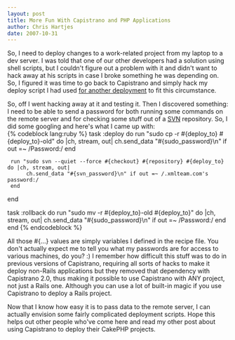 ```yaml
--- 
layout: post
title: More Fun With Capistrano and PHP Applications
author: Chris Hartjes
date: 2007-10-31
---
```

<p>
So, I need to deploy changes to a work-related project from my laptop to a dev server.  I was told that one of our other developers had a solution using shell scripts, but I couldn't figure out a problem with it and didn't want to hack away at his scripts in case I broke something he was depending on.  So, I figured it was time to go back to Capistrano and simply hack my deploy script I had used <a href="http://www.littlehart.net/atthekeyboard/2007/09/21/deploying-cakephp-applications-using-capistrano/">for another deployment</a> to fit this circumstance.</p>
<p>
So, off I went hacking away at it and testing it.  Then I discovered something:  I need to be able to send a password for both running some commands on the remote server and for checking some stuff out of a <a href="http://en.wikipedia.org/wiki/Subversion_%28software%29">SVN</a> repository.  So, I did some googling and here's what I came up with:<br />
{% codeblock lang:ruby %}
task :deploy do
     run "sudo cp -r #{deploy_to} #{deploy_to}-old" do |ch, stream, out|
          ch.send_data "#{sudo_password}\n" if out =~ /Password:/
     end

     run "sudo svn --quiet --force #{checkout} #{repository} #{deploy_to} do |ch, stream, out|
          ch.send_data "#{svn_password}\n" if out =~ /.xmlteam.com's password:/
     end
end

task :rollback do
     run "sudo mv -r #{deploy_to}-old #{deploy_to}" do |ch, stream, out|
          ch.send_data "#{sudo_password}\n" if out =~ /Password:/
     end
end
{% endcodeblock %}
</p>
<p>
All those #{...} values are simply variables I defined in the recipe file.  You don't actually expect me to tell you what my passwords are for access to various machines, do you? :)  I remember how difficult this stuff was to do in previous versions of Capistrano, requiring all sorts of hacks to make it deploy non-Rails applications but they removed that dependency with Capistrano 2.0, thus making it possible to use Capistrano with ANY project, not just a Rails one.  Although you can use a lot of built-in magic if you use Capistrano to deploy a Rails project.</p>
<p>Now that I know how easy it is to pass data to the remote server, I can actually envision some fairly complicated deployment scripts.  Hope this helps out other people who've come here and read my other post about using Capistrano to deploy their CakePHP projects.</p>
